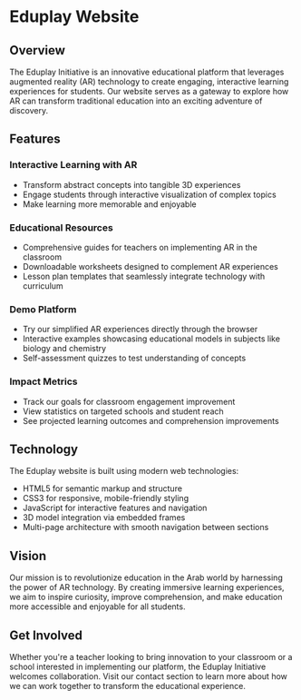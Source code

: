 # Eduplay Website

## Overview
The Eduplay Initiative is an innovative educational platform that leverages augmented reality (AR) technology to create engaging, interactive learning experiences for students. Our website serves as a gateway to explore how AR can transform traditional education into an exciting adventure of discovery.

## Features

### Interactive Learning with AR
- Transform abstract concepts into tangible 3D experiences
- Engage students through interactive visualization of complex topics
- Make learning more memorable and enjoyable

### Educational Resources
- Comprehensive guides for teachers on implementing AR in the classroom
- Downloadable worksheets designed to complement AR experiences
- Lesson plan templates that seamlessly integrate technology with curriculum

### Demo Platform
- Try our simplified AR experiences directly through the browser
- Interactive examples showcasing educational models in subjects like biology and chemistry
- Self-assessment quizzes to test understanding of concepts

### Impact Metrics
- Track our goals for classroom engagement improvement
- View statistics on targeted schools and student reach
- See projected learning outcomes and comprehension improvements

## Technology

The Eduplay website is built using modern web technologies:
- HTML5 for semantic markup and structure
- CSS3 for responsive, mobile-friendly styling
- JavaScript for interactive features and navigation
- 3D model integration via embedded frames
- Multi-page architecture with smooth navigation between sections

## Vision

Our mission is to revolutionize education in the Arab world by harnessing the power of AR technology. By creating immersive learning experiences, we aim to inspire curiosity, improve comprehension, and make education more accessible and enjoyable for all students.

## Get Involved

Whether you're a teacher looking to bring innovation to your classroom or a school interested in implementing our platform, the Eduplay Initiative welcomes collaboration. Visit our contact section to learn more about how we can work together to transform the educational experience.
